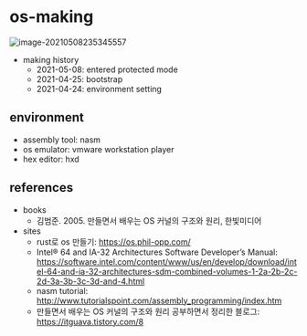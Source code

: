 # os-making

![image-20210508235345557](file://C:\Users\noelbird\Desktop\noelbird.github.io\docs\os-making\img\03\image-20210508235345557.png?lastModify=1620534659)



- making history
  - 2021-05-08: entered protected mode
  - 2021-04-25: bootstrap
  - 2021-04-24: environment setting



## environment

- assembly tool: nasm
- os emulator: vmware workstation player
- hex editor: hxd



## references

- books
  - 김범준. 2005. 만들면서 배우는 OS 커널의 구조와 원리, 한빛미디어
- sites
  - rust로 os 만들기: https://os.phil-opp.com/
  - Intel® 64 and IA-32 Architectures Software Developer’s Manual: https://software.intel.com/content/www/us/en/develop/download/intel-64-and-ia-32-architectures-sdm-combined-volumes-1-2a-2b-2c-2d-3a-3b-3c-3d-and-4.html
  - nasm tutorial: http://www.tutorialspoint.com/assembly_programming/index.htm
  - 만들면서 배우는 OS 커널의 구조와 원리 공부하면서 정리한 블로그: https://itguava.tistory.com/8